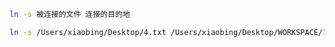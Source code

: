 ```bash
ln -s 被连接的文件 连接的目的地
```

```bash
ln -s /Users/xiaobing/Desktop/4.txt /Users/xiaobing/Desktop/WORKSPACE/10.txt
```